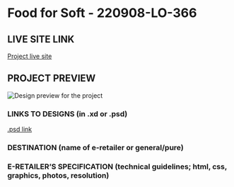 # Food for Soft - 220908-LO-366

<!-- please enter project number recived from PM -->

## LIVE SITE LINK

<!-- please enter link to site preview here -->

[Project live site]()

## PROJECT PREVIEW

![Design preview for the project]()

### LINKS TO DESIGNS (in .xd or .psd)

[.psd link](https://drive.google.com/drive/folders/1UFOKTBK73a0oLf8dL7xzel3deB9tFK5Q?usp=sharing)

<!-- please enter link to preview designs -->

### DESTINATION (name of e-retailer or general/pure)

<!-- please enter e-retailers name -->

### E-RETAILER’S SPECIFICATION (technical guidelines; html, css, graphics, photos, resolution)

<!-- please enter any additional comments important for the project -->
